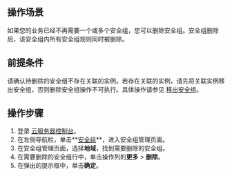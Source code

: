 ## 操作场景

如果您的业务已经不再需要一个或多个安全组，您可以删除安全组。安全组删除后，该安全组内所有安全组规则同时被删除。

## 前提条件

请确认待删除的安全组不存在关联的实例。若存在关联的实例，请先将关联实例移出安全组，否则删除安全组操作不可执行。具体操作请参见 [移出安全组](https://cloud.tencent.com/document/product/213/39762)。

## 操作步骤

1. 登录 [云服务器控制台](https://console.cloud.tencent.com/cvm/index)。
2. 在左侧导航栏，单击**[安全组](https://console.cloud.tencent.com/cvm/securitygroup)**，进入安全组管理页面。
3. 在安全组管理页面，选择**地域**，找到需要删除的安全组。
4. 在需要删除的安全组行中，单击操作列的**更多** > **删除**。
5. 在弹出的提示框中，单击**确定**。


